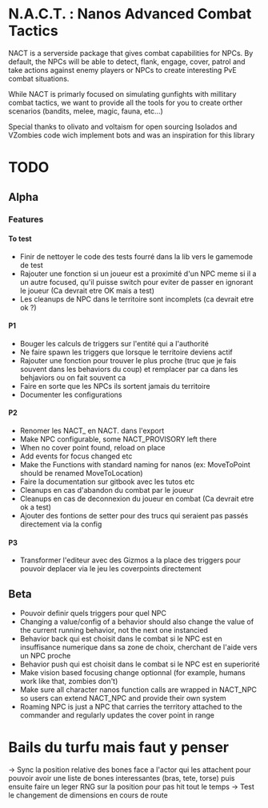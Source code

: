 # N.A.C.T. : Nanos Advanced Combat Tactics

NACT is a serverside package that gives combat capabilities for NPCs.
By default, the NPCs will be able to detect, flank, engage, cover, patrol and take actions against enemy players or NPCs to create interesting PvE combat situations.

While NACT is primarly focused on simulating gunfights with millitary combat tactics, we want to provide all the tools for you to create orther scenarios 
(bandits, melee, magic, fauna, etc...)

Special thanks to olivato and voltaism for open sourcing Isolados and VZombies code wich implement bots and was an inspiration for this library

# TODO

## Alpha

### Features

#### To test

- Finir de nettoyer le code des tests fourré dans la lib vers le gamemode de test
- Rajouter une fonction si un joueur est a proximité d'un NPC meme si il a un autre focused, qu'il puisse switch pour eviter de passer en ignorant le joueur (Ca devrait etre OK mais a test)
- Les cleanups de NPC dans le territoire sont incomplets (ca devrait etre ok ?)

#### P1
- Bouger les calculs de triggers sur l'entité qui a l'authorité
- Ne faire spawn les triggers que lorsque le territoire deviens actif
- Rajouter une fonction pour trouver le plus proche (truc que je fais souvent dans les behaviors du coup) et remplacer par ca dans les behjaviors ou on fait souvent ca
- Faire en sorte que les NPCs ils sortent jamais du territoire
- Documenter les configurations

#### P2
- Renomer les NACT_<BehaviorName> en NACT.<BehaviorName> dans l'export
- Make NPC configurable, some NACT_PROVISORY left there
- When no cover point found, reload on place
- Add events for focus changed etc
- Make the Functions with standard naming for nanos (ex: MoveToPoint should be renamed MoveToLocation)
- Faire la documentation sur gitbook avec les tutos etc
- Cleanups en cas d'abandon du combat par le joueur
- Cleanups en cas de deconnexion du joueur en combat (Ca devrait etre ok a test)
- Ajouter des fontions de setter pour des trucs qui seraient pas passés directement via la config

#### P3
- Transformer l'editeur avec des Gizmos a la place des triggers pour pouvoir deplacer via le jeu les coverpoints directement


## Beta
- Pouvoir definir quels triggers pour quel NPC
- Changing a value/config of a behavior should also change the value of the current running behavior, not the next one instancied
- Behavior back qui est choisit dans le combat si le NPC est en insuffisance numerique dans sa zone de choix, cherchant de l'aide vers un NPC proche
- Behavior push qui est choisit dans le combat si le NPC est en superiorité
- Make vision based focusing change optionnal (for example, humans work like that, zombies don't)
- Make sure all character nanos function calls are wrapped in NACT_NPC so users can extend NACT_NPC and provide their own system
- Roaming NPC is just a NPC that carries the territory attached to the commander and regularly updates the cover point in range

# Bails du turfu mais faut y penser

-> Sync la position relative des bones face a l'actor qui les attachent pour pouvoir avoir une liste de bones interessantes (bras, tete, torse) puis ensuite faire un leger RNG sur la position pour pas hit tout le temps
-> Test le changement de dimensions en cours de route